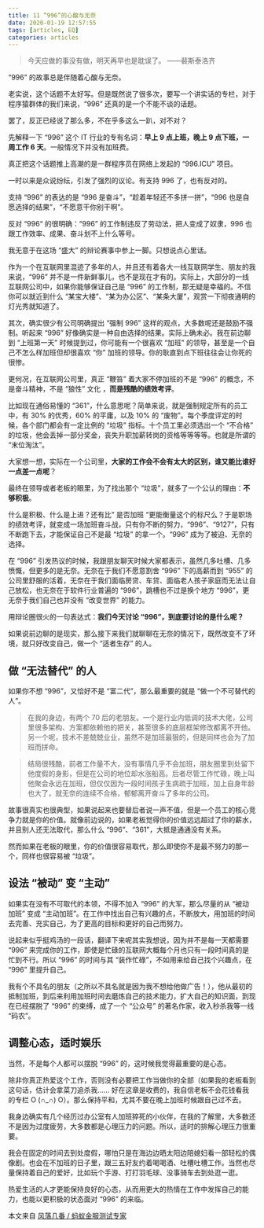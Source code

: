 ```yaml
---
title: 11 “996”的心酸与无奈
date: 2020-01-19 12:57:55
tags: [articles, EQ]
categories: articles
---
```


>今天应做的事没有做，明天再早也是耽误了。
——裴斯泰洛齐

“996” 的故事总是伴随着心酸与无奈。

老实说，这个话题不太好写。但是既然说了很多次，要写一个讲实话的专栏，对于程序猿群体的我们来说，“996” 还真的是一个不能不谈的话题。

罢了，反正已经说了那么多，不在乎多这么一趴，对不对？

先解释一下 “996” 这个 IT 行业的专有名词：**早上 9 点上班，晚上 9 点下班，一周工作 6 天**。一般情况下并没有加班费。

真正把这个话题推上高潮的是一群程序员在网络上发起的 “996.ICU” 项目。

一时以来是众说纷纭，引发了强烈的议论。有支持 996 了，也有反对的。

支持 “996” 的表达的是 “996 是奋斗”，“趁着年轻还不多拼一拼”，“996 也是自愿选择的结果”，“不愿意干你别干啊”。

反对 “996“ 的很明确：“996” 的工作制违反了劳动法，把人变成了奴隶，996 也跟工作效率、成果、奋斗划不上什么等号。

我无意于在这场 “盛大” 的辩论赛事中参上一脚。只想说点心里话。

作为一个在互联网里混迹了多年的人，并且还有着各大一线互联网学生、朋友的我来说，“996” 并不是一件新鲜事儿，也不是现在才有的。实际上，大部分的一线互联网公司中，如果你能够保证自己是 “996” 的工作制，那无疑是幸福的。不信你可以就近到什么 “某宝大楼”、“某为办公区”、“某条大厦”，观赏一下彻夜通明的灯光秀就知道了。

其次，确实很少有公司明确提出 “强制 996” 这样的观点，大多数呢还是鼓励不强制。听起来 “996” 好像确实是一种自由选择的结果。实际上确未必。我在前边聊到 “上班第一天” 时候提到过，你可能有一个很喜欢 “加班” 的领导，甚至是一个自己不怎么样加班但却很喜欢 “你” 加班的领导。你的耿直到点下班往往会让你死的很惨。

更何况，在互联网公司里，真正 “鞭笞” 着大家不停加班的不是 “996” 的概念，不是奋斗精神，不是 “狼性” 文化 ，**而是残酷的绩效考评**。

比如现在通俗易懂的 “361”，什么意思呢？简单来说，就是强制规定所有的员工中，有 30% 的优秀，60% 的平庸，以及 10% 的 “废物”。每个季度评定的时候，各个部门都会有一定比例的 “垃圾” 指标。十个员工里必须选出一个 “不合格” 的垃圾，他会丢掉一部分奖金，丧失升职加薪转岗的资格等等等等。也就是所谓的 “末位淘汰”。

大家想一想，实际在一个公司里，**大家的工作会不会有太大的区别，谁又能比谁好一点差一点呢**？

最终在领导或者老板的眼里，为了找出那个 “垃圾”，就多了一个公认的理由：**不够积极**。

什么是积极、什么是上进？还有比” 是否加班 “更能衡量这个的标尺么？于是职场的绩效考评，就变成一场加班奋斗战，只有你不断的努力，“996”、“9127”，只有不断跑下去，才能保证自己不是最 “垃圾” 的拿一个。“996” 成为了被迫、无奈的选择。

在 “996” 引发热议的时候，我跟朋友聊天时候大家都表示，虽然几多吐槽、几多愤慨，但更多的是无奈。无奈在于我们不愿意割舍 “996” 下的高薪而到 “955” 的公司里舒服的活着，无奈在于我们面临房贷、车贷、面临老人孩子家庭而无法让自己放松，也无奈在于软件行业普遍的 “996”，跳槽也不过是换个地方 “996”，更无奈于我们自己也并没有 “改变世界” 的能力。

用辩论圈很火的一句表达式：**我们今天讨论 “996”，到底要讨论的是什么呢？**

如果说前边聊的是现实，那么接下来我们就聊聊在无奈的情况下，既然改变不了环境，就只好改变自己，做一个 “适者生存” 的人。

## 做 “无法替代” 的人

如果你不想 “996”，又恰好不是 “富二代”，那么最重要的就是 “做一个不可替代的人”。

>在我的身边，有两个 70 后的老朋友。一个是行业内低调的技术大佬，公司里很多架构、方案都依赖他的把关，甚至很多的底层框架修改都离不开他。另一个呢，技术不差兢兢业业，虽然不是加班最狠的，但是同样也会为了加班而拼命。

>结局很残酷，前者工作量不大，没有事情几乎不会加班，朋友圈里到处留下他度假的身影，但是在公司的地位却水涨船高。后者尽管工作忙碌，晚上叫他聚会永远在加班，但仅仅因为一段时间孩子生病疏于加班，加上自身年龄也大了，就无奈的连续不合格，郁郁离开奋斗了多年的公司。

故事很真实也很典型，如果说起来也要替后者说一声不值，但是一个员工的核心竞争力就是你的价值。就像前边说的，如果老板觉得你的价值远远超过了你的薪水，并且别人还无法取代，那么什么 “996”、“361”，大抵是通通没有关系。

然而如果在老板的眼里，你的价值很容易取代，那么即使你不是最不努力的那一个，同样也很容易被 “垃圾”。


## 设法 “被动” 变 “主动”

如果实在没有不可取代的本领，不得不加入 “996” 的大军，那么尽量的从 “被动加班” 变成 “主动加班”。在工作中找出自己有兴趣的点，不断放大，用加班的时间去完善、充实自己，为了更高的目标和更好的自己而努力。

说起来似乎挺鸡汤的一段话，翻译下来呢其实我想说，因为并不是每一天都需要 “996” 来完成你的工作，即使是忙碌的互联网大概每个月也只有一段时间真的是忙到不行。所以 “996” 的时间与其 “装作忙碌”，不如用来给自己找个兴趣点，在 “996” 里提升自己。

我有个不具名的朋友（之所以不具名就是因为我不想给他做广告！），他从最初的抵制加班，到后来利用加班时间去磨炼自己的技术能力，扩大自己的知识面，到现在已经摆脱了 “996” 的束缚，成了一个 “公众号” 的著名作家，收入秒杀我等一线 “码农”。


## 调整心态，适时娱乐

当然，不是每个人都可以摆脱 “996” 的，这时候我觉得最重要的是心态。

除非你真正热爱这个工作，否则没有必要把工作当做你的全部（如果我的老板看到这句话，估计会拿菜刀追杀我…… 好在这章是收费的，我自信老板不会花钱看我的专栏 O (∩_∩) O）。那么保持平和，尤其不要在晚上加班时候跟自己过不去。

我身边确实有几个经历过办公室有人加班猝死的小伙伴，在我的了解里，大多数还不是因为过度疲劳，大多数都是心理压力的问题。所以，适时的排解心理压力很重要。

我会在固定的时间去到处度假，哪怕只是在海边边晒太阳边陪媳妇看一部轻松的偶像剧。也会在不加班的日子里，跟三五好友约着喝喝酒、吐槽吐槽工作。当然也尽量保持着自己的爱好，比如玩个手游、打打羽毛球、没事骑车去到处逛一逛。

热爱生活的人才更能保持良好的心态，从而用更大的热情在工作中发挥自己的能力，也能以更积极的状态面对 “996” 的来临。

本文来自 [ 风落几番 / 蚂蚁金服测试专家](http://www.imooc.com/read/62)